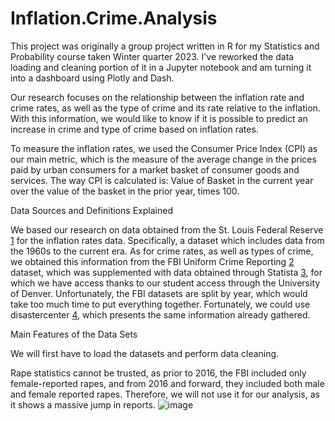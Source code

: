 # Inflation.Crime.Analysis

This project was originally a group project written in R for my Statistics and Probability course taken Winter quarter 2023. I've reworked the data loading and cleaning portion of it in a Jupyter notebook and am turning it into a dashboard using Plotly and Dash. 




Our research focuses on the relationship between the inflation rate and crime rates, as well as the type of crime and its rate relative to the inflation. 
With this information, we would like to know if it is possible to predict an increase in crime and type of crime based on inflation rates. 

To measure the inflation rates, we used the Consumer Price Index (CPI) as our main metric, which is the measure of the average change in the prices paid by urban consumers for a market basket of consumer goods and services. 
The way CPI is calculated is: Value of Basket in the current year over the value of the basket in the prior year, times 100.


Data Sources and Definitions Explained

We based our research on data obtained from the St. Louis Federal Reserve [1] for the inflation rates data. Specifically, a dataset which includes data from the 1960s to the current era. 
As for crime rates, as well as types of crime, we obtained this information from the FBI Uniform Crime Reporting [2] dataset, which was supplemented with data obtained through Statista [3], for which we have access thanks to our student access through the University of Denver. 
Unfortunately, the FBI datasets are split by year, which would take too much time to put everything together. Fortunately, we could use disastercenter [4], which presents the same information already gathered.

[1]: https://fred.stlouisfed.org/
[2]: https://cde.ucr.cjis.gov/
[3]: https://www.statista.com
[4]: https://www.disastercenter.com/

Main Features of the Data Sets

We will first have to load the datasets and perform data cleaning. 

Rape statistics cannot be trusted, as prior to 2016, the FBI included only female-reported rapes, and from 2016 and forward, they included both male and female reported rapes. Therefore, we will not use it for our analysis, as it shows a massive jump in reports.
![image](https://github.com/kurtameyer/Inflation.Crime.Analysis/assets/107722456/2e780c4b-9338-4969-9335-750c75811e1d)
